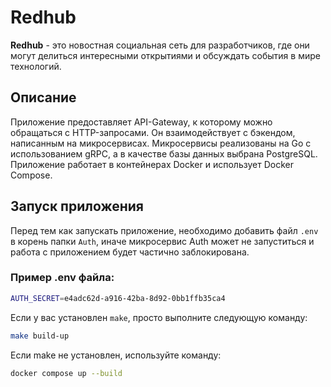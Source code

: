 # Redhub

**Redhub** - это новостная социальная сеть для разработчиков, где они могут делиться интересными открытиями и обсуждать события в мире технологий.

## Описание

Приложение предоставляет API-Gateway, к которому можно обращаться с HTTP-запросами. Он взаимодействует с бэкендом, написанным на микросервисах. Микросервисы реализованы на Go с использованием gRPC, а в качестве базы данных выбрана PostgreSQL. Приложение работает в контейнерах Docker и использует Docker Compose.

## Запуск приложения

Перед тем как запускать приложение, необходимо добавить файл `.env` в корень папки `Auth`, иначе микросервис Auth может не запуститься и работа с приложением будет частично заблокирована.

### Пример .env файла:
```bash
AUTH_SECRET=e4adc62d-a916-42ba-8d92-0bb1ffb35ca4
```

Если у вас установлен `make`, просто выполните следующую команду:

```bash
make build-up
```

Если make не установлен, используйте команду:

```bash
docker compose up --build
```